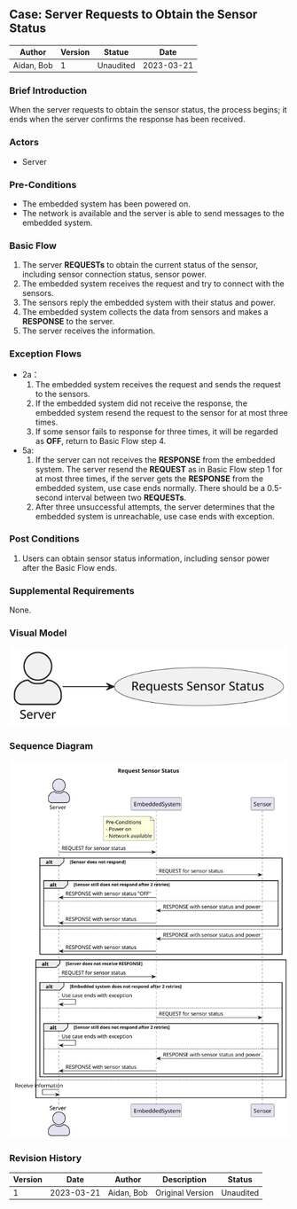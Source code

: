 

## Case: Server Requests to Obtain the Sensor Status

| Author     | Version | Statue    | Date       |
| ---------- | ------- | --------- | ---------- |
| Aidan, Bob | 1       | Unaudited | 2023-03-21 |

### Brief Introduction

When the server requests to obtain the sensor status, the process begins; it ends when the server confirms the response has been received.

### Actors

- Server

### Pre-Conditions

- The embedded system has been powered on.
- The network is available and the server is able to send messages to the embedded system.

### Basic Flow

1. The server **REQUESTs** to obtain the current status of the sensor, including sensor connection status, sensor power.
2. The embedded system receives the request and try to connect with the sensors.
2. The sensors reply the embedded system with their status and power.
2. The embedded system collects the data from sensors and makes a **RESPONSE** to the server.
3. The server receives the information.

### Exception Flows

- 2a：
  1. The embedded system receives the request and sends the request to the sensors.
  2. If the embedded system did not receive the response, the embedded system resend the request to the sensor for at most three times.
  2. If some sensor fails to response for three times, it will be regarded as **OFF**, return to Basic Flow step 4.
- 5a:
  1. If the server can not receives the **RESPONSE** from the embedded system. The server resend the **REQUEST** as in Basic Flow step 1 for at most three times, if the server gets the **RESPONSE** from the embedded system, use case ends normally. There should be a 0.5-second interval between two **REQUESTs**.
  2. After three unsuccessful attempts, the server determines that the embedded system is unreachable, use case ends with exception.

### Post Conditions

1. Users can obtain sensor status information, including sensor power after the Basic Flow ends.

### Supplemental Requirements

None.

### Visual Model

<img src="./UseCaseDiagram/Server Requests Sensor Status.svg" style="zoom:150%;" />

### Sequence Diagram

<img src="./SequenceDiagram/RequestSensorStatus.svg" />

### Revision History

| Version | Date       | Author     | Description      | Status    |
| ------- | ---------- | ---------- | ---------------- | --------- |
| 1       | 2023-03-21 | Aidan, Bob | Original Version | Unaudited |

